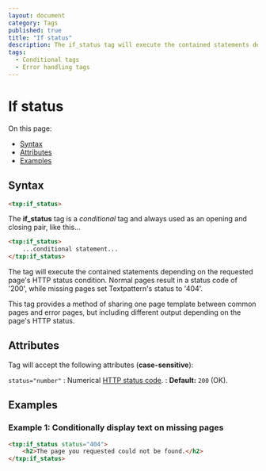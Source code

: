 ```yaml
---
layout: document
category: Tags
published: true
title: "If status"
description: The if_status tag will execute the contained statements depending on the requested page's HTTP status condition.
tags:
  - Conditional tags
  - Error handling tags
---
```


# If status

On this page:

* [Syntax](#syntax)
* [Attributes](#attributes)
* [Examples](#examples)

## Syntax

~~~ html
<txp:if_status>
~~~

The **if_status** tag is a *conditional* tag and always used as an opening and closing pair, like this...

~~~ html
<txp:if_status>
    ...conditional statement...
</txp:if_status>
~~~

The tag will execute the contained statements depending on the requested page's HTTP status condition. Normal pages result in a status code of '200', while missing pages set Textpattern's status to '404'.

This tag provides a method of sharing one page template between common pages and error pages, but including different output depending on the page's HTTP status.

## Attributes

Tag will accept the following attributes (**case-sensitive**):

`status="number"`
: Numerical [HTTP status code](https://en.wikipedia.org/wiki/List_of_HTTP_status_codes).
: **Default:** `200` (OK).

## Examples

### Example 1: Conditionally display text on missing pages

~~~ html
<txp:if_status status="404">
    <h2>The page you requested could not be found.</h2>
</txp:if_status>
